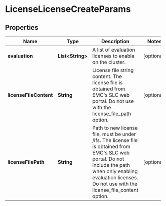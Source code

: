 
# LicenseLicenseCreateParams

## Properties
Name | Type | Description | Notes
------------ | ------------- | ------------- | -------------
**evaluation** | **List&lt;String&gt;** | A list of evaluation licenses to enable on the cluster. |  [optional]
**licenseFileContent** | **String** | License file string content. The license file is obtained from EMC&#39;s SLC web portal. Do not use with the license_file_path option. |  [optional]
**licenseFilePath** | **String** | Path to new license file, must be under /ifs. The license file is obtained from EMC&#39;s SLC web portal. Do not include the path when only enabling evaluation licenses. Do not use with the license_file_content option. |  [optional]




